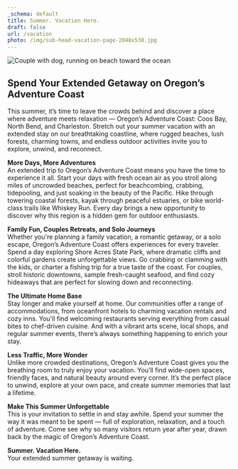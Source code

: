 ```yaml
---
_schema: default
title: Summer. Vacation Here.
draft: false
url: /vacation
photo: /img/sub-head-vacation-page-2048x530.jpg
---
```

![Couple with dog, running on beach toward the ocean](/img/vacation-subheader-04-25.jpg)

## **Spend Your Extended Getaway on Oregon’s Adventure Coast**

This summer, it’s time to leave the crowds behind and discover a place where adventure meets relaxation — Oregon’s Adventure Coast: Coos Bay, North Bend, and Charleston. Stretch out your summer vacation with an extended stay on our breathtaking coastline, where rugged beaches, lush forests, charming towns, and endless outdoor activities invite you to explore, unwind, and reconnect.

**More Days, More Adventures**<br>An extended trip to Oregon’s Adventure Coast means you have the time to experience it all. Start your days with fresh ocean air as you stroll along miles of uncrowded beaches, perfect for beachcombing, crabbing, tidepooling, and just soaking in the beauty of the Pacific. Hike through towering coastal forests, kayak through peaceful estuaries, or bike world-class trails like Whiskey Run. Every day brings a new opportunity to discover why this region is a hidden gem for outdoor enthusiasts.

**Family Fun, Couples Retreats, and Solo Journeys**<br>Whether you're planning a family vacation, a romantic getaway, or a solo escape, Oregon’s Adventure Coast offers experiences for every traveler. Spend a day exploring Shore Acres State Park, where dramatic cliffs and colorful gardens create unforgettable views. Go crabbing or clamming with the kids, or charter a fishing trip for a true taste of the coast. For couples, stroll historic downtowns, sample fresh-caught seafood, and find cozy hideaways that are perfect for slowing down and reconnecting.

**The Ultimate Home Base**<br>Stay longer and make yourself at home. Our communities offer a range of accommodations, from oceanfront hotels to charming vacation rentals and cozy inns. You'll find welcoming restaurants serving everything from casual bites to chef-driven cuisine. And with a vibrant arts scene, local shops, and regular summer events, there’s always something happening to enrich your stay.

**Less Traffic, More Wonder**<br>Unlike more crowded destinations, Oregon’s Adventure Coast gives you the breathing room to truly enjoy your vacation. You’ll find wide-open spaces, friendly faces, and natural beauty around every corner. It’s the perfect place to unwind, explore at your own pace, and create summer memories that last a lifetime.

**Make This Summer Unforgettable**<br>This is your invitation to settle in and stay awhile. Spend your summer the way it was meant to be spent — full of exploration, relaxation, and a touch of adventure. Come see why so many visitors return year after year, drawn back by the magic of Oregon’s Adventure Coast.

**Summer. Vacation Here.**<br>Your extended summer getaway is waiting.